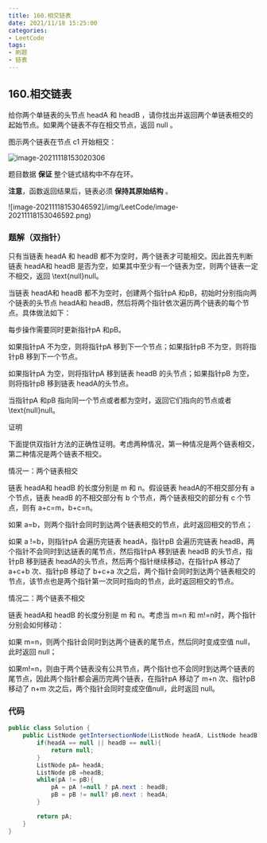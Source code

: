 ```yaml
---
title: 160.相交链表
date: 2021/11/18 15:25:00
categories:
- LeetCode
tags:
- 刷题
- 链表
---
```


## 160.相交链表

给你两个单链表的头节点 headA 和 headB ，请你找出并返回两个单链表相交的起始节点。如果两个链表不存在相交节点，返回 null 。

图示两个链表在节点 c1 开始相交：

![image-20211118153020306](/img/LeetCode/image-20211118153020306.png)

题目数据 **保证** 整个链式结构中不存在环。

**注意**，函数返回结果后，链表必须 **保持其原始结构** 。

![image-20211118153046592]/img/LeetCode/image-20211118153046592.png)

### 题解（双指针）

只有当链表 headA 和 headB 都不为空时，两个链表才可能相交。因此首先判断链表 headA和 headB 是否为空，如果其中至少有一个链表为空，则两个链表一定不相交，返回 \text{null}null。

当链表 headA和 headB 都不为空时，创建两个指针pA 和pB，初始时分别指向两个链表的头节点 headA和 headB，然后将两个指针依次遍历两个链表的每个节点。具体做法如下：

每步操作需要同时更新指针pA 和pB。

如果指针pA 不为空，则将指针pA 移到下一个节点；如果指针pB 不为空，则将指针pB 移到下一个节点。

如果指针pA 为空，则将指针pA 移到链表 headB 的头节点；如果指针pB 为空，则将指针pB 移到链表 headA的头节点。

当指针pA 和pB 指向同一个节点或者都为空时，返回它们指向的节点或者 \text{null}null。

证明

下面提供双指针方法的正确性证明。考虑两种情况，第一种情况是两个链表相交，第二种情况是两个链表不相交。

情况一：两个链表相交

链表 headA和 headB 的长度分别是 m 和 n。假设链表 headA的不相交部分有 a 个节点，链表 headB 的不相交部分有 b 个节点，两个链表相交的部分有 c 个节点，则有 a+c=m，b+c=n。

如果 a=b，则两个指针会同时到达两个链表相交的节点，此时返回相交的节点；

如果 a !=b，则指针pA 会遍历完链表 headA，指针pB 会遍历完链表 headB，两个指针不会同时到达链表的尾节点，然后指针pA 移到链表 headB 的头节点，指针pB 移到链表 headA的头节点，然后两个指针继续移动，在指针pA 移动了 a+c+b 次、指针pB 移动了 b+c+a 次之后，两个指针会同时到达两个链表相交的节点，该节点也是两个指针第一次同时指向的节点，此时返回相交的节点。

情况二：两个链表不相交

链表 headA和 headB 的长度分别是 m 和 n。考虑当 m=n 和 m!=n时，两个指针分别会如何移动：

如果 m=n，则两个指针会同时到达两个链表的尾节点，然后同时变成空值 null，此时返回 null；

如果m!=n，则由于两个链表没有公共节点，两个指针也不会同时到达两个链表的尾节点，因此两个指针都会遍历完两个链表，在指针pA 移动了 m+n 次、指针pB 移动了 n+m 次之后，两个指针会同时变成空值null，此时返回 null。

### 代码

```java
public class Solution {
    public ListNode getIntersectionNode(ListNode headA, ListNode headB) {
        if(headA == null || headB == null){
            return null;
        }
        ListNode pA= headA;
        ListNode pB =headB;
        while(pA != pB){
            pA = pA !=null ? pA.next : headB;
            pB = pB != null? pB.next : headA;
        }

        return pA;
    }
}
```

